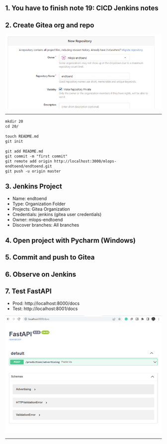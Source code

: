## 1. You have to finish note 19: CICD Jenkins notes

## 2. Create Gitea org and repo
![](images/01_create_repo_belongs_to_org.png)

---

```commandline
mkdir 20
cd 20/

touch README.md
git init

git add README.md
git commit -m "first commit"
git remote add origin http://localhost:3000/mlops-endtoend/endtoend.git
git push -u origin master
```

## 3. Jenkins Project
- Name: endtoend
- Type: Organization Folder
- Projects: Gitea Organization
- Credentials: jenkins (gitea user credentials)
- Owner: mlops-endtoend
- Discover branches: All branches
## 4. Open project with Pycharm (Windows)

## 5. Commit and push to Gitea

## 6. Observe on Jenkins

## 7. Test FastAPI
- Prod: http://localhost:8000/docs
- Test: http://localhost:8001/docs

![](images/02_fastapi_prod.png)

----------------

